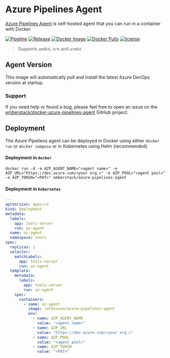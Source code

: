# Azure Pipelines Agent

[Azure Pipelines Agent](https://github.com/emberstack/docker-azure-pipelines-agent) is self-hosted agent that you can run in a container with Docker.

[![Pipeline](https://github.com/emberstack/docker-azure-pipelines-agent/actions/workflows/pipeline.yaml/badge.svg)](https://github.com/emberstack/docker-azure-pipelines-agent/actions/workflows/pipeline.yaml)
[![Release](https://img.shields.io/github/release/emberstack/docker-azure-pipelines-agent.svg?style=flat-square)](https://github.com/emberstack/docker-azure-pipelines-agent/releases/latest)
[![Docker Image](https://img.shields.io/docker/image-size/emberstack/azure-pipelines-agent/latest?style=flat-square)](https://hub.docker.com/r/emberstack/azure-pipelines-agent)
[![Docker Pulls](https://img.shields.io/docker/pulls/emberstack/azure-pipelines-agent.svg?style=flat-square)](https://hub.docker.com/r/emberstack/azure-pipelines-agent)
[![license](https://img.shields.io/github/license/emberstack/docker-azure-pipelines-agent.svg?style=flat-square)](LICENSE)

> Supports `amd64`, `arm` and `arm64`

## Agent Version

This image will automatically pull and install the latest Azure DevOps version at startup.

### Support

If you need help or found a bug, please feel free to open an issue on the [emberstack/docker-azure-pipelines-agent](https://github.com/emberstack/docker-azure-pipelines-agent) GitHub project.

## Deployment

The Azure Pipeliens agent can be deployed in Docker using either `docker run` or `docker compose` or in Kubernetes using Helm (recommended).

#### Deployment in `docker`

```
docker run -d -e AZP_AGENT_NAME="<agent name>" -e AZP_URL="https://dev.azure.com/<your org.>" -e AZP_POOL="<agent pool>" -e AZP_TOKEN="<PAT>" emberstack/azure-pipelines-agent
```

#### Deployment in `Kubernetes`

```yaml
---
apiVersion: apps/v1
kind: Deployment
metadata:
  labels:
    app: tools-server
    run: az-agent
  name: az-agent
  namespace: tools
spec:
  replicas: 1
  selector:
    matchLabels:
      app: tools-server
      run: az-agent
  template:
    metadata:
      labels:
        app: tools-server
        run: az-agent
    spec:
      containers:
        - name: az-agent
          image: rafasousa/azure-pipelines-agent
          env:
            - name: AZP_AGENT_NAME
              value: "<agent name>"
            - name: AZP_URL
              value: "https://dev.azure.com/<your org.>"
            - name: AZP_POOL
              value: "<agent pool>"
            - name: AZP_TOKEN
              value: "<PAT>"
```
